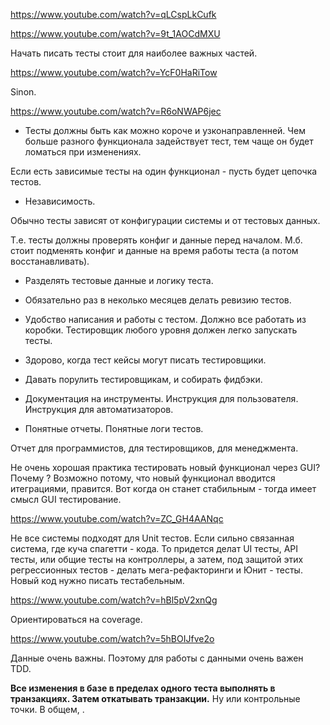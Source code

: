 https://www.youtube.com/watch?v=qLCspLkCufk


https://www.youtube.com/watch?v=9t_1AOCdMXU


Начать писать тесты стоит для наиболее важных частей.

https://www.youtube.com/watch?v=YcF0HaRiTow

Sinon.



https://www.youtube.com/watch?v=R6oNWAP6jec

* Тесты должны быть как можно короче и узконаправленней.
Чем больше разного функционала задействует тест, тем чаще он будет ломаться
при изменениях.

Если есть зависимые тесты на один функционал - пусть будет цепочка тестов.

* Независимость.

Обычно тесты зависят от конфигурации системы и от тестовых данных.

Т.е. тесты должны проверять конфиг и данные перед началом.
М.б. стоит подменять конфиг и данные на время работы теста (а потом восстанавливать).



* Разделять тестовые данные и логику теста.


* Обязательно раз в неколько месяцев делать ревизию тестов.


* Удобство написания и работы с тестом.
Должно все работать из коробки. Тестировщик любого уровня должен легко запускать тесты.

* Здорово, когда тест кейсы могут писать тестировщики.


* Давать порулить тестировщикам, и собирать фидбэки.

* Документация на инструменты. Инструкция для пользователя. Инструкция для автоматизаторов.


* Понятные отчеты. Понятные логи тестов.

Отчет для программистов, для тестировщиков, для менеджмента.

Не очень хорошая практика тестировать новый функционал через GUI?
Почему ? Возможно потому, что новый функционал вводится итеграциями, правится.
Вот когда он станет стабильным - тогда имеет смысл GUI тестирование.



https://www.youtube.com/watch?v=ZC_GH4AANqc


Не все системы подходят для Unit тестов.
Если сильно связанная система, где куча спагетти - кода. То придется делат UI тесты,
API тесты, или общие тесты на контроллеры, а затем, под защитой этих регрессионных тестов - делать мега-рефакторинги и Юнит - тесты. Новый код нужно писать тестабельным.



https://www.youtube.com/watch?v=hBl5pV2xnQg

Ориентироваться на coverage.



https://www.youtube.com/watch?v=5hBOIJfve2o

Данные очень важны. Поэтому для работы с данными очень важен TDD.

**Все изменения в базе в пределах одного теста выполнять в транзакциях. Затем откатывать транзакции.**
Ну или контрольные точки. В общем, .








